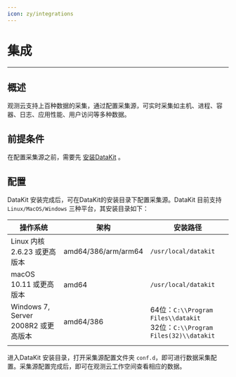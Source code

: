 ```yaml
---
icon: zy/integrations
---
```


# 集成
---

## 概述

观测云支持上百种数据的采集，通过配置采集源，可实时采集如主机、进程、容器、日志、应用性能、用户访问等多种数据。

## 前提条件

在配置采集源之前，需要先 [安装DataKit](../datakit/datakit-install.md) 。

## 配置

DataKit 安装完成后，可在DataKit的安装目录下配置采集源。DataKit 目前支持 `Linux/MacOS/Windows` 三种平台，其安装目录如下：

| 操作系统                            | 架构                | 安装路径                                                     |
| ----------------------------------- | ------------------- | ------------------------------------------------------------ |
| Linux 内核 2.6.23 或更高版本        | amd64/386/arm/arm64 | `/usr/local/datakit`                                         |
| macOS 10.11 或更高版本              | amd64               | `/usr/local/datakit`                                         |
| Windows 7, Server 2008R2 或更高版本 | amd64/386           | 64位：`C:\\Program Files\\datakit`<br>32位：`C:\\Program Files(32)\\datakit` |
|                                     |                     |                                                              |

进入DataKit 安装目录，打开采集源配置文件夹 `conf.d`，即可进行数据采集配置。采集源配置完成后，即可在观测云工作空间查看相应的数据。
